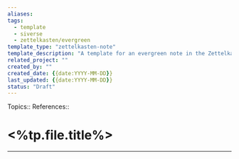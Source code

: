```yaml
---
aliases: 
tags:
  - template
  - siverse
  - zettelkasten/evergreen
template_type: "zettelkasten-note"
template_description: "A template for an evergreen note in the Zettelkasten."
related_project: ""
created_by: ""
created_date: {{date:YYYY-MM-DD}}
last_updated: {{date:YYYY-MM-DD}}
status: "Draft"
---
```

Topics:: 
References:: 

# <%tp.file.title%>
---
